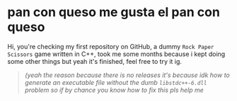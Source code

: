 # pan con queso me gusta el pan con queso

Hi, you're checking my first repository on GitHub, a dummy `Rock Paper Scissors` game written in C++, took me some months because i kept doing some other things but yeah it's finished, feel free to try it ig.
  > _(yeah the reason because there is no releases it's because idk how to generate an executable file without the dumb ``libstdc++-6.dll`` problem so if by chance you know how to fix this pls help me_

